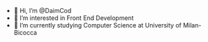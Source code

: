 
- 👋 Hi, I’m @DaimCod
- 👀 I’m interested in Front End Development
- 🌱 I’m currently studying Computer Science at University of Milan-Bicocca 

<!---
8
DaimCod/DaimCod is a ✨ special ✨ repository because its `README.md` (this file) appears on your GitHub profile.
9
You can click the Preview link to take a look at your changes.
10
--->
